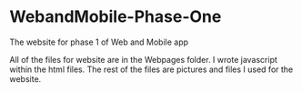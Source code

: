 # WebandMobile-Phase-One
The website for phase 1 of Web and Mobile app

All of the files for website are in the Webpages folder. I wrote javascript within the html files. The rest of the files are pictures and files I used for the website.
